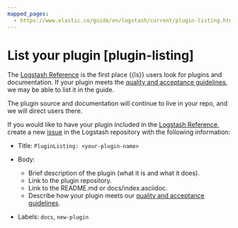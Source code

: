 ```yaml
---
mapped_pages:
  - https://www.elastic.co/guide/en/logstash/current/plugin-listing.html
---
```


# List your plugin [plugin-listing]

The [Logstash Reference](/reference/index.md) is the first place {{ls}} users look for plugins and documentation. If your plugin meets the [quality and acceptance guidelines](/extend/index.md#plugin-acceptance), we may be able to list it in the guide.

The plugin source and documentation will continue to live in your repo, and we will direct users there.

If you would like to have your plugin included in the [Logstash Reference](/reference/index.md), create a new [issue](https://github.com/elasticsearch/logstash/issues) in the Logstash repository with the following information:

* Title: `PluginListing: <your-plugin-name>`
* Body:

    * Brief description of the plugin (what it is and what it does).
    * Link to the plugin repository.
    * Link to the README.md or docs/index.asciidoc.
    * Describe how your plugin meets our [quality and acceptance guidelines](/extend/index.md#plugin-acceptance).

* Labels: `docs`, `new-plugin`

